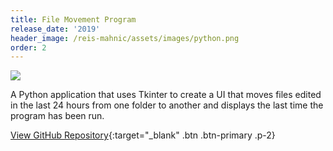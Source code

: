 ```yaml
---
title: File Movement Program
release_date: '2019'
header_image: /reis-mahnic/assets/images/python.png
order: 2
---
```

![](/reis-mahnic/assets/images/pythonfilemovementprogram.jpg)

A Python application that uses Tkinter to create a UI that moves files edited in the last 24 hours from one folder to another and displays the last time the program has been run.

[View GitHub Repository](https://github.com/reismahnic/Python-Program-For-Moving-Files-With-UI-And-Last-Run-Display){:target="_blank" .btn .btn-primary .p-2}

